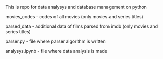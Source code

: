 This is repo for data analysys and database management on python

movies_codes - codes of all movies (only movies and series titles)

parsed_data - additional data of films parsed from imdb (only movies and series titles)

parser.py - file where parser algorithm is written

analysys.ipynb - file where data analysis is made